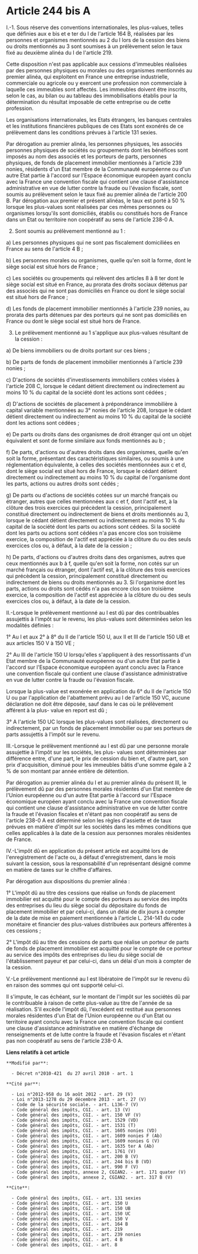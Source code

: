 # Article 244 bis A

I.-1. Sous réserve des conventions internationales, les plus-values, telles que définies aux e bis et e ter du I de l'article
164 B, réalisées par les personnes et organismes mentionnés au 2 du I lors de la cession des biens ou droits mentionnés au 3
sont soumises à un prélèvement selon le taux fixé au deuxième alinéa du I de l'article 219. 

Cette disposition n'est pas applicable aux cessions d'immeubles réalisées par des personnes physiques ou morales ou des
organismes mentionnés au premier alinéa, qui exploitent en France une entreprise industrielle, commerciale ou agricole ou y
exercent une profession non commerciale à laquelle ces immeubles sont affectés. Les immeubles doivent être inscrits, selon le
cas, au bilan ou au tableau des immobilisations établis pour la détermination du résultat imposable de cette entreprise ou de
cette profession. 

Les organisations internationales, les Etats étrangers, les banques centrales et les institutions financières publiques de
ces Etats sont exonérés de ce prélèvement dans les conditions prévues à l'article 131 sexies. 

Par dérogation au premier alinéa, les personnes physiques, les associés personnes physiques de sociétés ou groupements dont
les bénéfices sont imposés au nom des associés et les porteurs de parts, personnes physiques, de fonds de placement
immobilier mentionnés à l'article 239 nonies, résidents d'un Etat membre de la Communauté européenne ou d'un autre Etat
partie à l'accord sur l'Espace économique européen ayant conclu avec la France une convention fiscale qui contient une clause
d'assistance administrative en vue de lutter contre la fraude ou l'évasion fiscale, sont soumis au prélèvement selon le taux
fixé au premier alinéa de l'article 200 B. Par dérogation aux premier et présent alinéas, le taux est porté à 50 % lorsque
les plus-values sont réalisées par ces mêmes personnes ou organismes lorsqu'ils sont domiciliés, établis ou constitués hors
de France dans un Etat ou territoire non coopératif au sens de l'article 238-0 A. 

2. Sont soumis au prélèvement mentionné au 1 : 

a) Les personnes physiques qui ne sont pas fiscalement domiciliées en France au sens de l'article 4 B ; 

b) Les personnes morales ou organismes, quelle qu'en soit la forme, dont le siège social est situé hors de France ; 

c) Les sociétés ou groupements qui relèvent des articles 8 à 8 ter dont le siège social est situé en France, au prorata des
droits sociaux détenus par des associés qui ne sont pas domiciliés en France ou dont le siège social est situé hors de
France ; 

d) Les fonds de placement immobilier mentionnés à l'article 239 nonies, au prorata des parts détenues par des porteurs qui ne
sont pas domiciliés en France ou dont le siège social est situé hors de France. 

3. Le prélèvement mentionné au 1 s'applique aux plus-values résultant de la cession : 

a) De biens immobiliers ou de droits portant sur ces biens ; 

b) De parts de fonds de placement immobilier mentionnés à l'article 239 nonies ; 

c) D'actions de sociétés d'investissements immobiliers cotées visées à l'article 208 C, lorsque le cédant détient directement
ou indirectement au moins 10 % du capital de la société dont les actions sont cédées ; 

d) D'actions de sociétés de placement à prépondérance immobilière à capital variable mentionnées au 3° nonies de l'article
208, lorsque le cédant détient directement ou indirectement au moins 10 % du capital de la société dont les actions sont
cédées ; 

e) De parts ou droits dans des organismes de droit étranger qui ont un objet équivalent et sont de forme similaire aux fonds
mentionnés au b ; 

f) De parts, d'actions ou d'autres droits dans des organismes, quelle qu'en soit la forme, présentant des caractéristiques
similaires, ou soumis à une réglementation équivalente, à celles des sociétés mentionnées aux c et d, dont le siège social
est situé hors de France, lorsque le cédant détient directement ou indirectement au moins 10 % du capital de l'organisme dont
les parts, actions ou autres droits sont cédés ; 

g) De parts ou d'actions de sociétés cotées sur un marché français ou étranger, autres que celles mentionnées aux c et f,
dont l'actif est, à la clôture des trois exercices qui précèdent la cession, principalement constitué directement ou
indirectement de biens et droits mentionnés au 3, lorsque le cédant détient directement ou indirectement au moins 10 % du
capital de la société dont les parts ou actions sont cédées. Si la société dont les parts ou actions sont cédées n'a pas
encore clos son troisième exercice, la composition de l'actif est appréciée à la clôture du ou des seuls exercices clos ou, à
défaut, à la date de la cession ; 

h) De parts, d'actions ou d'autres droits dans des organismes, autres que ceux mentionnés aux b à f, quelle qu'en soit la
forme, non cotés sur un marché français ou étranger, dont l'actif est, à la clôture des trois exercices qui précèdent la
cession, principalement constitué directement ou indirectement de biens ou droits mentionnés au 3. Si l'organisme dont les
parts, actions ou droits sont cédés n'a pas encore clos son troisième exercice, la composition de l'actif est appréciée à la
clôture du ou des seuls exercices clos ou, à défaut, à la date de la cession. 

II.-Lorsque le prélèvement mentionné au I est dû par des contribuables assujettis à l'impôt sur le revenu, les plus-values
sont déterminées selon les modalités définies : 

1° Au I et aux 2° à 8° du II de l'article 150 U, aux II et III de l'article 150 UB et aux articles 150 V à 150 VE ; 

2° Au III de l'article 150 U lorsqu'elles s'appliquent à des ressortissants d'un Etat membre de la Communauté européenne ou
d'un autre Etat partie à l'accord sur l'Espace économique européen ayant conclu avec la France une convention fiscale qui
contient une clause d'assistance administrative en vue de lutter contre la fraude ou l'évasion fiscale. 

Lorsque la plus-value est exonérée en application du 6° du II de l'article 150 U ou par l'application de l'abattement prévu
au I de l'article 150 VC, aucune déclaration ne doit être déposée, sauf dans le cas où le prélèvement afférent à la plus-
value en report est dû ; 

3° A l'article 150 UC lorsque les plus-values sont réalisées, directement ou indirectement, par un fonds de placement
immobilier ou par ses porteurs de parts assujettis à l'impôt sur le revenu. 

III.-Lorsque le prélèvement mentionné au I est dû par une personne morale assujettie à l'impôt sur les sociétés, les plus-
values sont déterminées par différence entre, d'une part, le prix de cession du bien et, d'autre part, son prix
d'acquisition, diminué pour les immeubles bâtis d'une somme égale à 2 % de son montant par année entière de détention. 

Par dérogation au premier alinéa du I et au premier alinéa du présent III, le prélèvement dû par des personnes morales
résidentes d'un Etat membre de l'Union européenne ou d'un autre Etat partie à l'accord sur l'Espace économique européen ayant
conclu avec la France une convention fiscale qui contient une clause d'assistance administrative en vue de lutter contre la
fraude et l'évasion fiscales et n'étant pas non coopératif au sens de l'article 238-0 A est déterminé selon les règles
d'assiette et de taux prévues en matière d'impôt sur les sociétés dans les mêmes conditions que celles applicables à la date
de la cession aux personnes morales résidentes de France. 

IV.-L'impôt dû en application du présent article est acquitté lors de l'enregistrement de l'acte ou, à défaut
d'enregistrement, dans le mois suivant la cession, sous la responsabilité d'un représentant désigné comme en matière de taxes
sur le chiffre d'affaires. 

Par dérogation aux dispositions du premier alinéa : 

1° L'impôt dû au titre des cessions que réalise un fonds de placement immobilier est acquitté pour le compte des porteurs au
service des impôts des entreprises du lieu du siège social du dépositaire du fonds de placement immobilier et par celui-ci,
dans un délai de dix jours à compter de la date de mise en paiement mentionnée à l'article L. 214-141 du code monétaire et
financier des plus-values distribuées aux porteurs afférentes à ces cessions ; 

2° L'impôt dû au titre des cessions de parts que réalise un porteur de parts de fonds de placement immobilier est acquitté
pour le compte de ce porteur au service des impôts des entreprises du lieu du siège social de l'établissement payeur et par
celui-ci, dans un délai d'un mois à compter de la cession. 

V.-Le prélèvement mentionné au I est libératoire de l'impôt sur le revenu dû en raison des sommes qui ont supporté celui-ci. 

Il s'impute, le cas échéant, sur le montant de l'impôt sur les sociétés dû par le contribuable à raison de cette plus-value
au titre de l'année de sa réalisation. S'il excède l'impôt dû, l'excédent est restitué aux personnes morales résidentes d'un
Etat de l'Union européenne ou d'un Etat ou territoire ayant conclu avec la France une convention fiscale qui contient une
clause d'assistance administrative en matière d'échange de renseignements et de lutte contre la fraude et l'évasion fiscales
et n'étant pas non coopératif au sens de l'article 238-0 A.

**Liens relatifs à cet article**

	**Modifié par**:

	  - Décret n°2010-421  du 27 avril 2010 - art. 1

	**Cité par**:

	  - Loi n°2012-958 du 16 août 2012 - art. 29 (V)
	  - Loi n°2013-1278 du 29 décembre 2013 - art. 27 (V)
	  - Code de la sécurité sociale. - art. L136-7 (V)
	  - Code général des impôts, CGI. - art. 13 (V)
	  - Code général des impôts, CGI. - art. 150 VF (V)
	  - Code général des impôts, CGI. - art. 1529 (VD)
	  - Code général des impôts, CGI. - art. 1531 (T)
	  - Code général des impôts, CGI. - art. 1605 nonies (VD)
	  - Code général des impôts, CGI. - art. 1609 nonies F (Ab)
	  - Code général des impôts, CGI. - art. 1609 nonies G (V)
	  - Code général des impôts, CGI. - art. 1635 ter A (Ab)
	  - Code général des impôts, CGI. - art. 1761 (V)
	  - Code général des impôts, CGI. - art. 200 B (V)
	  - Code général des impôts, CGI. - art. 244 bis B (VD)
	  - Code général des impôts, CGI. - art. 990 F (V)
	  - Code général des impôts, annexe 2, CGIAN2. - art. 171 quater (V)
	  - Code général des impôts, annexe 2, CGIAN2. - art. 317 B (V)

	**Cite**:

	  - Code général des impôts, CGI. - art. 131 sexies
	  - Code général des impôts, CGI. - art. 150 U
	  - Code général des impôts, CGI. - art. 150 UB
	  - Code général des impôts, CGI. - art. 150 UC
	  - Code général des impôts, CGI. - art. 150 V
	  - Code général des impôts, CGI. - art. 164 B
	  - Code général des impôts, CGI. - art. 219
	  - Code général des impôts, CGI. - art. 239 nonies
	  - Code général des impôts, CGI. - art. 4 B
	  - Code général des impôts, CGI. - art. 8
